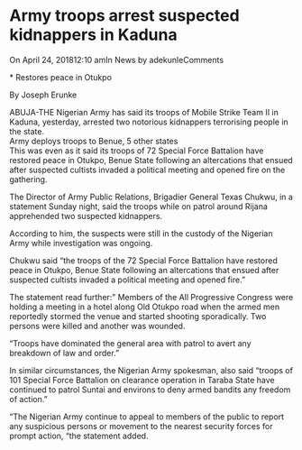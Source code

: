 # Army troops arrest suspected kidnappers in Kaduna

On April 24, 201812:10 amIn News by adekunleComments

\* Restores peace in Otukpo

By Joseph Erunke 

ABUJA-THE Nigerian Army has said its troops of Mobile Strike Team II in Kaduna, yesterday, arrested two notorious kidnappers terrorising people in the state.  
Army deploys troops to Benue, 5 other states  
This was even as it said its troops of 72 Special Force Battalion have restored peace in Otukpo, Benue State following an altercations that ensued after suspected cultists invaded a political meeting and opened fire on the gathering. 

The Director of Army Public Relations, Brigadier General Texas Chukwu, in a statement Sunday night, said the troops while on patrol around Rijana apprehended two suspected kidnappers.

According to him, the suspects were still in the custody of the Nigerian Army while investigation was ongoing.

Chukwu said “the troops of the 72 Special Force Battalion have restored peace in Otukpo, Benue State following an altercations that ensued after suspected cultists invaded a political meeting and opened fire.”

The statement read further:” Members of the All Progressive Congress were holding a meeting in a hotel along Old Otukpo road when the armed men reportedly stormed the venue and started shooting sporadically. Two persons were killed and another was wounded. 

“Troops have dominated the general area with patrol to avert any breakdown of law and order.”

In similar circumstances, the Nigerian Army spokesman, also said “troops of 101 Special Force Battalion on clearance operation in Taraba State have continued to patrol Suntai and environs to deny armed bandits any freedom of action.”

“The Nigerian Army continue to appeal to members of the public to report any suspicious persons or movement to the nearest security forces for prompt action, “the statement added. 
